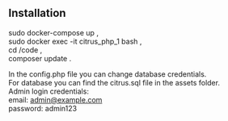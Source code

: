 ## Installation

sudo docker-compose up , <br>
sudo docker exec -it  citrus_php_1 bash , <br>
cd /code ,<br>
composer update .


In the config.php file you can change database credentials.<br>
For database you can find the citrus.sql file in the assets folder.<br>
Admin login credentials:<br>
email: admin@example.com <br>
password:  admin123 <br>
